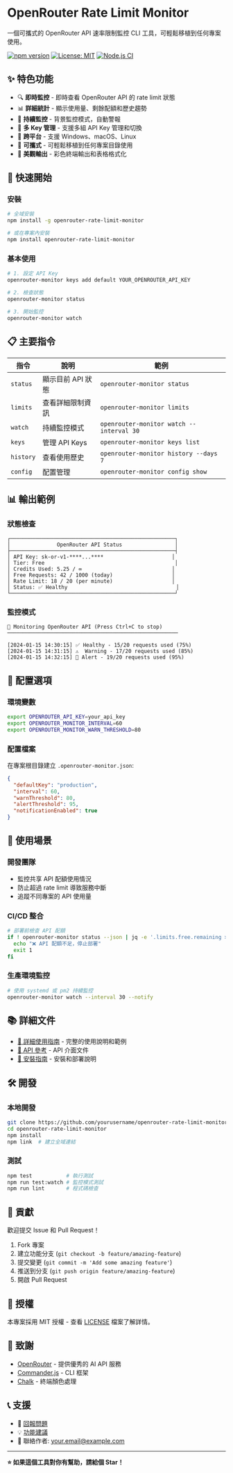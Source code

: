 # OpenRouter Rate Limit Monitor

一個可攜式的 OpenRouter API 速率限制監控 CLI 工具，可輕鬆移植到任何專案使用。

[![npm version](https://badge.fury.io/js/openrouter-rate-limit-monitor.svg)](https://badge.fury.io/js/openrouter-rate-limit-monitor)
[![License: MIT](https://img.shields.io/badge/License-MIT-yellow.svg)](https://opensource.org/licenses/MIT)
[![Node.js CI](https://github.com/Gamepig/openrouter-rate-limit-monitor/workflows/Node.js%20CI/badge.svg)](https://github.com/Gamepig/openrouter-rate-limit-monitor/actions)

## ✨ 特色功能

- 🔍 **即時監控** - 即時查看 OpenRouter API 的 rate limit 狀態
- 📊 **詳細統計** - 顯示使用量、剩餘配額和歷史趨勢
- 🔄 **持續監控** - 背景監控模式，自動警報
- 🔑 **多 Key 管理** - 支援多組 API Key 管理和切換
- 📱 **跨平台** - 支援 Windows、macOS、Linux
- 🚀 **可攜式** - 可輕鬆移植到任何專案目錄使用
- 🎨 **美觀輸出** - 彩色終端輸出和表格格式化

## 🚀 快速開始

### 安裝

```bash
# 全域安裝
npm install -g openrouter-rate-limit-monitor

# 或在專案內安裝
npm install openrouter-rate-limit-monitor
```

### 基本使用

```bash
# 1. 設定 API Key
openrouter-monitor keys add default YOUR_OPENROUTER_API_KEY

# 2. 檢查狀態
openrouter-monitor status

# 3. 開始監控
openrouter-monitor watch
```

## 📋 主要指令

| 指令 | 說明 | 範例 |
|------|------|------|
| `status` | 顯示目前 API 狀態 | `openrouter-monitor status` |
| `limits` | 查看詳細限制資訊 | `openrouter-monitor limits` |
| `watch` | 持續監控模式 | `openrouter-monitor watch --interval 30` |
| `keys` | 管理 API Keys | `openrouter-monitor keys list` |
| `history` | 查看使用歷史 | `openrouter-monitor history --days 7` |
| `config` | 配置管理 | `openrouter-monitor config show` |

## 📊 輸出範例

### 狀態檢查
```
┌─────────────────────────────────────────────────────┐
│               OpenRouter API Status                 │
├─────────────────────────────────────────────────────┤
│ API Key: sk-or-v1-****...****                      │
│ Tier: Free                                          │
│ Credits Used: 5.25 / ∞                             │
│ Free Requests: 42 / 1000 (today)                   │
│ Rate Limit: 18 / 20 (per minute)                   │
│ Status: ✅ Healthy                                   │
└─────────────────────────────────────────────────────┘
```

### 監控模式
```
🔄 Monitoring OpenRouter API (Press Ctrl+C to stop)
───────────────────────────────────────────────────────

[2024-01-15 14:30:15] ✅ Healthy - 15/20 requests used (75%)
[2024-01-15 14:31:15] ⚠️  Warning - 17/20 requests used (85%)
[2024-01-15 14:32:15] 🚨 Alert - 19/20 requests used (95%)
```

## 🔧 配置選項

### 環境變數
```bash
export OPENROUTER_API_KEY=your_api_key
export OPENROUTER_MONITOR_INTERVAL=60
export OPENROUTER_MONITOR_WARN_THRESHOLD=80
```

### 配置檔案
在專案根目錄建立 `.openrouter-monitor.json`:
```json
{
  "defaultKey": "production",
  "interval": 60,
  "warnThreshold": 80,
  "alertThreshold": 95,
  "notificationEnabled": true
}
```

## 🎯 使用場景

### 開發團隊
- 監控共享 API 配額使用情況
- 防止超過 rate limit 導致服務中斷
- 追蹤不同專案的 API 使用量

### CI/CD 整合
```bash
# 部署前檢查 API 配額
if ! openrouter-monitor status --json | jq -e '.limits.free.remaining > 50'; then
  echo "❌ API 配額不足，停止部署"
  exit 1
fi
```

### 生產環境監控
```bash
# 使用 systemd 或 pm2 持續監控
openrouter-monitor watch --interval 30 --notify
```

## 📚 詳細文件

- [📖 詳細使用指南](./USAGE.md) - 完整的使用說明和範例
- [🔧 API 參考](./docs/API_REFERENCE.md) - API 介面文件
- [🚀 安裝指南](./docs/INSTALLATION.md) - 安裝和部署說明

## 🛠️ 開發

### 本地開發
```bash
git clone https://github.com/yourusername/openrouter-rate-limit-monitor.git
cd openrouter-rate-limit-monitor
npm install
npm link  # 建立全域連結
```

### 測試
```bash
npm test           # 執行測試
npm run test:watch # 監控模式測試
npm run lint       # 程式碼檢查
```

## 🤝 貢獻

歡迎提交 Issue 和 Pull Request！

1. Fork 專案
2. 建立功能分支 (`git checkout -b feature/amazing-feature`)
3. 提交變更 (`git commit -m 'Add some amazing feature'`)
4. 推送到分支 (`git push origin feature/amazing-feature`)
5. 開啟 Pull Request

## 📄 授權

本專案採用 MIT 授權 - 查看 [LICENSE](LICENSE) 檔案了解詳情。

## 🙏 致謝

- [OpenRouter](https://openrouter.ai/) - 提供優秀的 AI API 服務
- [Commander.js](https://github.com/tj/commander.js/) - CLI 框架
- [Chalk](https://github.com/chalk/chalk) - 終端顏色處理

## 📞 支援

- 🐛 [回報問題](https://github.com/yourusername/openrouter-rate-limit-monitor/issues)
- 💡 [功能建議](https://github.com/yourusername/openrouter-rate-limit-monitor/discussions)
- 📧 聯絡作者: your.email@example.com

---

**⭐ 如果這個工具對你有幫助，請給個 Star！**